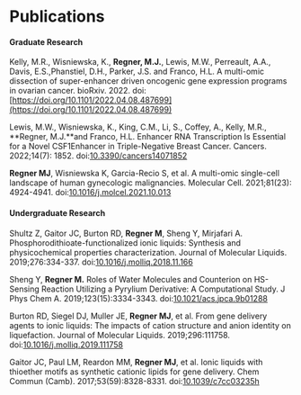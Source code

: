 # Publications

#### **Graduate Research**
Kelly, M.R., Wisniewska, K., **Regner, M.J.**, Lewis, M.W., Perreault, A.A., Davis, E.S.,Phanstiel, D.H., Parker, J.S. and Franco, H.L. A multi-omic dissection of super-enhancer driven oncogenic gene expression programs in ovarian cancer. bioRxiv. 2022. doi:[https://doi.org/10.1101/2022.04.08.487699](https://doi.org/10.1101/2022.04.08.487699)

Lewis, M.W., Wisniewska, K., King, C.M., Li, S., Coffey, A., Kelly, M.R., **Regner, M.J.**and Franco, H.L. Enhancer RNA Transcription Is Essential for a Novel CSF1Enhancer in Triple-Negative Breast Cancer. Cancers. 2022;14(7): 1852. doi:[10.3390/cancers14071852](https://doi.org/10.3390/cancers14071852)

**Regner MJ**, Wisniewska K, Garcia-Recio S, et al. A multi-omic single-cell landscape of human gynecologic malignancies. Molecular Cell. 2021;81(23): 4924-4941. doi:[10.1016/j.molcel.2021.10.013](https://doi.org/10.1016/j.molcel.2021.10.013)
#### **Undergraduate Research**
Shultz Z, Gaitor JC, Burton RD, **Regner M**, Sheng Y, Mirjafari A. Phosphorodithioate-functionalized ionic liquids: Synthesis and physicochemical properties characterization. Journal of Molecular Liquids. 2019;276:334-337. doi:[10.1016/j.molliq.2018.11.166](https://doi.org/10.1016/j.molliq.2018.11.166)

Sheng Y, **Regner M.** Roles of Water Molecules and Counterion on HS- Sensing Reaction Utilizing a Pyrylium Derivative: A Computational Study. J Phys Chem A. 2019;123(15):3334-3343. doi:[10.1021/acs.jpca.9b01288](https://doi.org/10.1021/acs.jpca.9b01288)

Burton RD, Siegel DJ, Muller JE, **Regner MJ**, et al. From gene delivery agents to ionic liquids: The impacts of cation structure and anion identity on liquefaction. Journal of Molecular Liquids. 2019;296:111758. doi:[10.1016/j.molliq.2019.111758](https://doi.org/doi:10.1016/j.molliq.2019.111758)

Gaitor JC, Paul LM, Reardon MM, **Regner MJ**, et al. Ionic liquids with thioether motifs as synthetic cationic lipids for gene delivery. Chem Commun (Camb). 2017;53(59):8328-8331. doi:[10.1039/c7cc03235h](https://doi.org/doi:10.1039/c7cc03235h)




